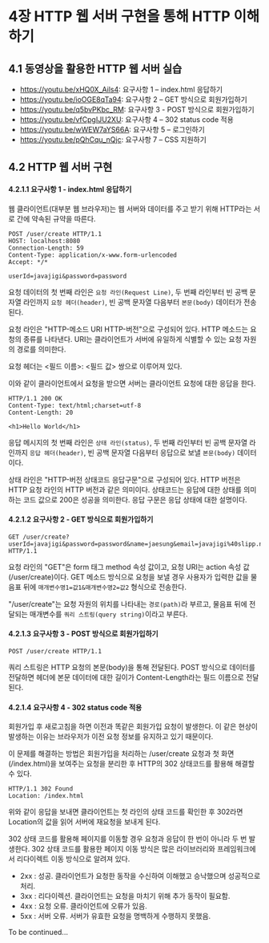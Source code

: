 # 4장 HTTP 웹 서버 구현을 통해 HTTP 이해하기

## 4.1 동영상을 활용한 HTTP 웹 서버 실습
- https://youtu.be/xHQ0X_Ails4: 요구사항 1 – index.html 응답하기
- https://youtu.be/ioOGE8qTa94: 요구사항 2 – GET 방식으로 회원가입하기
- https://youtu.be/q5bvPKbc_RM: 요구사항 3 - POST 방식으로 회원가입하기
- https://youtu.be/vfCpgIJU2XU: 요구사항 4 – 302 status code 적용
- https://youtu.be/wWEW7aYS66A: 요구사항 5 – 로그인하기
- https://youtu.be/pQhCqu_nQjc: 요구사항 7 – CSS 지원하기

## 4.2 HTTP 웹 서버 구현

#### 4.2.1.1 요구사항 1 - index.html 응답하기
웹 클라이언트(대부분 웹 브라우저)는 웹 서버와 데이터를 주고 받기 위해 HTTP라는 서로 간에 약속된 규약을 따른다.
```text
POST /user/create HTTP/1.1
HOST: localhost:8080
Connection-Length: 59
Content-Type: application/x-www.form-urlencoded
Accept: */*

userId=javajigi&password=password
```
요청 데이터의 첫 번째 라인은 `요청 라인(Request Line)`, 두 번째 라인부터 빈 공백 문자열 라인까지 `요청 헤더(header)`, 빈 공백 문자열 다음부터 `본문(body)` 데이터가 전송된다.

요청 라인은 "HTTP-메소드 URI HTTP-버전"으로 구성되어 있다. HTTP 메소드는 요청의 종류를 나타낸다. URI는 클라이언트가 서버에 유일하게 식별할 수 있는 요청 자원의 경로를 의미한다.

요청 헤더는 <필드 이름>: <필드 값> 쌍으로 이루어져 있다.

이와 같이 클라이언트에서 요청을 받으면 서버는 클라이언트 요청에 대한 응답을 한다.
```text
HTTP/1.1 200 OK
Content-Type: text/html;charset=utf-8
Content-Length: 20

<h1>Hello World</h1>
```
응답 메시지의 첫 번째 라인은 `상태 라인(status)`, 두 번째 라인부터 빈 공백 문자열 라인까지 `응답 헤더(header)`, 빈 공백 문자열 다음부터 응답으로 보낼 `본문(body)` 데이터이다.

상태 라인은 "HTTP-버전 상태코드 응답구문"으로 구성되어 있다. HTTP 버전은 HTTP 요청 라인의 HTTP 버전과 같은 의미이다. 상태코드는 응답에 대한 상태를 의미하는 코드 값으로 200은 성공을 의미한다. 응답 구문은 응답 상태에 대한 설명이다.

#### 4.2.1.2 요구사항 2 - GET 방식으로 회원가입하기

```text
GET /user/create?userId=javajigi&password=password&name=jaesung&email=javajigi%40slipp.net HTTP/1.1
```

요청 라인의 "GET"은 form 태그 method 속성 값이고, 요청 URI는 action 속성 값(/user/create)이다.
GET 메소드 방식으로 요청을 보낼 경우 사용자가 입력한 값을 물음표 뒤에 `매개변수명1=값1&매개변수명2=값2` 형식으로 전송한다.

"/user/create"는 요청 자원의 위치를 나타내는 `경로(path)`라 부르고, 물음표 뒤에 전달되는 매개변수를 `쿼리 스트링(query string)`이라고 부른다.

#### 4.2.1.3 요구사항 3 - POST 방식으로 회원가입하기

```text
POST /user/create HTTP/1.1
```

쿼리 스트링은 HTTP 요청의 본문(body)을 통해 전달된다.
POST 방식으로 데이터를 전달하면 헤더에 본문 데이터에 대한 길이가 Content-Length라는 필드 이름으로 전달된다.

#### 4.2.1.4 요구사항 4 - 302 status code 적용

회원가입 후 새로고침을 하면 이전과 똑같은 회원가입 요청이 발생한다.
이 같은 현상이 발생하는 이유는 브라우저가 이전 요청 정보를 유지하고 있기 때문이다.

이 문제를 해결하는 방법은 회원가입을 처리하는 /user/create 요청과 첫 화면(/index.html)을 보여주는 요청을 분리한 후 HTTP의 302 상태코드를 활용해 해결할 수 있다.

```text
HTTP/1.1 302 Found
Location: /index.html
```

위와 같이 응답을 보내면 클라이언트는 첫 라인의 상태 코드를 확인한 후 302라면 Location의 값을 읽어 서버에 재요청을 보내게 된다.

302 상태 코드를 활용해 페이지를 이동할 경우 요청과 응답이 한 번이 아니라 두 번 발생한다. 302 상태 코드를 활용한 페이지 이동 방식은 많은 라이브러리와 프레임워크에서 리다이렉트 이동 방식으로 알려져 있다.

- 2xx : 성공. 클라이언트가 요청한 동작을 수신하여 이해했고 승낙했으며 성공적으로 처리.
- 3xx : 리다이렉션. 클라이언트는 요청을 마치기 위해 추가 동작이 필요함.
- 4xx : 요청 오류. 클라이언트에 오류가 있음.
- 5xx : 서버 오류. 서버가 유효한 요청을 명백하게 수행하지 못했음.

To be continued...